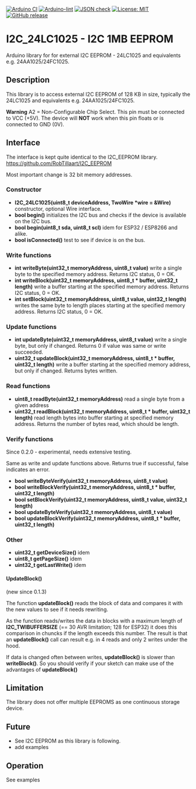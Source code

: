 
[![Arduino CI](https://github.com/RobTillaart/I2C_24LC1025/workflows/Arduino%20CI/badge.svg)](https://github.com/marketplace/actions/arduino_ci)
[![Arduino-lint](https://github.com/RobTillaart/I2C_24LC1025/actions/workflows/arduino-lint.yml/badge.svg)](https://github.com/RobTillaart/I2C_24LC1025/actions/workflows/arduino-lint.yml)
[![JSON check](https://github.com/RobTillaart/I2C_24LC1025/actions/workflows/jsoncheck.yml/badge.svg)](https://github.com/RobTillaart/I2C_24LC1025/actions/workflows/jsoncheck.yml)
[![License: MIT](https://img.shields.io/badge/license-MIT-green.svg)](https://github.com/RobTillaart/I2C_24LC1025/blob/master/LICENSE)
[![GitHub release](https://img.shields.io/github/release/RobTillaart/I2C_24LC1025.svg?maxAge=3600)](https://github.com/RobTillaart/I2C_24LC1025/releases)


# I2C_24LC1025 - I2C 1MB EEPROM

Arduino library for for external I2C EEPROM - 24LC1025 and equivalents e.g. 24AA1025/24FC1025.


## Description

This library is to access external I2C EEPROM of 128 KB in size, 
typically the 24LC1025 and equivalents e.g. 24AA1025/24FC1025.

**Warning**
A2 = Non-Configurable Chip Select.
This pin must be connected to VCC (+5V). 
The device will **NOT** work when this pin floats or is connected to GND (0V).


## Interface

The interface is kept quite identical to the I2C_EEPROM library.
https://github.com/RobTillaart/I2C_EEPROM

Most important change is 32 bit memory addresses.


### Constructor

- **I2C_24LC1025(uint8_t deviceAddress, TwoWire \*wire = &Wire)** constructor, optional Wire interface.
- **bool begin()** initializes the I2C bus and checks if the device is available on the I2C bus.
- **bool begin(uint8_t sda, uint8_t scl)** idem for ESP32 / ESP8266 and alike.
- **bool isConnected()** test to see if device is on the bus.


### Write functions

- **int writeByte(uint32_t memoryAddress, uint8_t value)** write a single byte to the specified memory address.
Returns I2C status, 0 = OK.
- **int writeBlock(uint32_t memoryAddress, uint8_t \* buffer, uint32_t length)** write a buffer starting at the specified memory address. 
Returns I2C status, 0 = OK.
- **int setBlock(uint32_t memoryAddress, uint8_t value, uint32_t length)** writes the same byte to length places starting at the specified memory address. 
Returns I2C status, 0 = OK.


### Update functions

- **int updateByte(uint32_t memoryAddress, uint8_t value)** write a single byte, but only if changed. 
Returns 0 if value was same or write succeeded.
- **uint32_t updateBlock(uint32_t memoryAddress, uint8_t \* buffer, uint32_t length)** write a buffer starting at the specified memory address, but only if changed.
Returns bytes written.


### Read functions

- **uint8_t readByte(uint32_t memoryAddress)** read a single byte from a given address
- **uint32_t readBlock(uint32_t memoryAddress, uint8_t \* buffer, uint32_t length)** read length bytes into buffer starting at specified memory address. Returns the number of bytes read, which should be length.


### Verify functions

Since 0.2.0 - experimental, needs extensive testing.

Same as write and update functions above. Returns true if successful, false indicates an error.

- **bool writeByteVerify(uint32_t memoryAddress, uint8_t value)**
- **bool writeBlockVerify(uint32_t memoryAddress, uint8_t \* buffer,  uint32_t length)**
- **bool setBlockVerify(uint32_t memoryAddress, uint8_t value, uint32_t length)**
- **bool updateByteVerify(uint32_t memoryAddress, uint8_t value)**
- **bool updateBlockVerify(uint32_t memoryAddress, uint8_t \* buffer, uint32_t length)**


### Other

- **uint32_t getDeviceSize()** idem
- **uint8_t  getPageSize()** idem
- **uint32_t getLastWrite()** idem


#### UpdateBlock()

(new since 0.1.3)

The function **updateBlock()** reads the block of data and compares it with the new values 
to see if it needs rewriting.

As the function reads/writes the data in blocks with a maximum length of **I2C_TWIBUFFERSIZE** 
(== 30 AVR limitation; 128 for ESP32) it does this comparison in chuncks if the length exceeds this number. 
The result is that an **updateBlock()** call can result e.g. in 4 reads and only 2 writes under the hood. 

If data is changed often between writes, **updateBlock()** is slower than **writeBlock()**.
So you should verify if your sketch can make use of the advantages of **updateBlock()**


## Limitation

The library does not offer multiple EEPROMS as one continuous storage device.


## Future

- See I2C EEPROM as this library is following.
- add examples


## Operation

See examples


